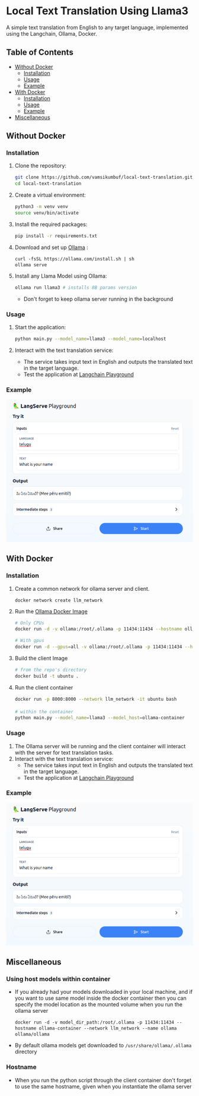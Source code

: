 
# Local Text Translation Using Llama3

A simple text translation from English to any target language, implemented using the Langchain, Ollama, Docker.

## Table of Contents
- [Without Docker](#without-docker)
  - [Installation](#installation)
  - [Usage](#usage)
  - [Example](#example)
- [With Docker](#with-docker)
  - [Installation](#installation-1)
  - [Usage](#usage-1)
  - [Example](#example-1)
- [Miscellaneous](#miscellaneous)

## Without Docker

### Installation

1. Clone the repository:
   ```bash
   git clone https://github.com/vamsikumbuf/local-text-translation.git
   cd local-text-translation
   ```

2. Create a virtual environment:
   ```bash
   python3 -m venv venv
   source venv/bin/activate
   ```

3. Install the required packages:
   ```bash
   pip install -r requirements.txt
   ```

4. Download and set up [Ollama](https://www.ollama.com/) :
    ```
    curl -fsSL https://ollama.com/install.sh | sh
    ollama serve
    ```
5. Install any Llama Model using Ollama:
	```bash
	ollama run llama3 # installs 8B params version
	```
	- Don't forget to keep ollama server running in the background


### Usage

1. Start the application:
   ```bash
   python main.py --model_name=llama3 --model_name=localhost
   ```

2. Interact with the text translation service:
   - The service takes input text in English and outputs the translated text in the target language.
   - Test the application at [Langchain Playground](http://localhost:8000/chain/playground/)

### Example

![Playground Demo](./images/langchain_pg_1.png)

## With Docker

### Installation

1. Create a common network for ollama server and client.
    ```
    docker network create llm_network
    ```
2. Run the [Ollama Docker Image](https://ollama.com/blog/ollama-is-now-available-as-an-official-docker-image)
    ```bash
    # Only CPUs
    docker run -d -v ollama:/root/.ollama -p 11434:11434 --hostname ollama-container --network llm_network --name ollama ollama/ollama
    ```

    ```bash
    # With gpus
    docker run -d --gpus=all -v ollama:/root/.ollama -p 11434:11434 --hostname ollama-container --network llm_network --name ollama ollama/ollama
    ```
3. Build the client Image
    ```bash
    # from the repo's directory
    docker build -t ubuntu .
    ```
4. Run the client container
    ```bash
    docker run -p 8000:8000 --network llm_network -it ubuntu bash

    # within the container
    python main.py --model_name=llama3 --model_host=ollama-container
    ```

### Usage

1. The Ollama server will be running and the client container will interact with the server for text translation tasks.
2. Interact with the text translation service:
   - The service takes input text in English and outputs the translated text in the target language.
   - Test the application at [Langchain Playground](http://localhost:8000/chain/playground/)

### Example

![Playground Demo](./images/langchain_pg_1.png)

## Miscellaneous
### Using host models within container
- If you already had your models downloaded in your local machine, and if you want to use same model inside the docker container then you can specify the model location as the mounted volume when you run the ollama server
    ```
    docker run -d -v model_dir_path:/root/.ollama -p 11434:11434 --hostname ollama-container --network llm_network --name ollama ollama/ollama
    ```
- By default ollama models get downloaded to `/usr/share/ollama/.ollama` directory
### Hostname
- When you run the python script through the client container don't forget to use the same hostname, given when you instantiate the ollama server